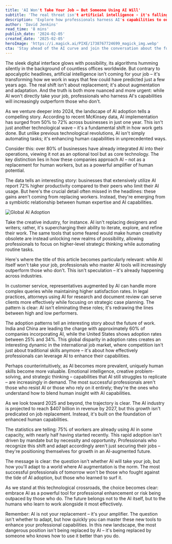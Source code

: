 ```yaml
---
title: 'AI Won't Take Your Job — But Someone Using AI Will'
subtitle: 'The real threat isn't artificial intelligence - it's falling behind those who master it'
description: 'Explore how professionals harness AI's capabilities to outperform peers, focusing on augmentation rather than replacement in the workplace.'
author: 'David Jenkins'
read_time: '8 mins'
publish_date: '2024-02-05'
created_date: '2025-02-05'
heroImage: 'https://i.magick.ai/PIXE/1738767724699_magick_img.webp'
cta: 'Stay ahead of the AI curve and join the conversation about the future of work. Follow us on LinkedIn for more insights on mastering AI tools and maintaining your competitive edge in an AI-augmented workplace.'
---
```


The sleek digital interface glows with possibility, its algorithms humming silently in the background of countless offices worldwide. But contrary to apocalyptic headlines, artificial intelligence isn't coming for your job – it's transforming how we work in ways that few could have predicted just a few years ago. The real shift isn't about replacement; it's about augmentation and adaptation. And the truth is both more nuanced and more urgent: while AI won't directly take your job, professionals who harness AI's capabilities will increasingly outperform those who don't.

As we venture deeper into 2024, the landscape of AI adoption tells a compelling story. According to recent McKinsey data, AI implementation has surged from 50% to 72% across businesses in just one year. This isn't just another technological wave – it's a fundamental shift in how work gets done. But unlike previous technological revolutions, AI isn't simply automating tasks; it's enhancing human capabilities in unprecedented ways.

Consider this: over 80% of businesses have already integrated AI into their operations, viewing it not as an optional tool but as core technology. The key distinction lies in how these companies approach AI – not as a replacement for human workers, but as a powerful amplifier of human potential.

The data tells an interesting story: businesses that extensively utilize AI report 72% higher productivity compared to their peers who limit their AI usage. But here's the crucial detail often missed in the headlines: these gains aren't coming from replacing workers. Instead, they're emerging from a symbiotic relationship between human expertise and AI capabilities.

![Global AI Adoption](https://i.magick.ai/PIXE/1738767724702_magick_img.webp)

Take the creative industry, for instance. AI isn't replacing designers and writers; rather, it's supercharging their ability to iterate, explore, and refine their work. The same tools that some feared would make human creativity obsolete are instead unlocking new realms of possibility, allowing professionals to focus on higher-level strategic thinking while automating routine tasks.

Here's where the title of this article becomes particularly relevant: while AI itself won't take your job, professionals who master AI tools will increasingly outperform those who don't. This isn't speculation – it's already happening across industries.

In customer service, representatives augmented by AI can handle more complex queries while maintaining higher satisfaction rates. In legal practices, attorneys using AI for research and document review can serve clients more effectively while focusing on strategic case planning. The pattern is clear: AI isn't eliminating these roles; it's redrawing the lines between high and low performers.

The adoption patterns tell an interesting story about the future of work. India and China are leading the charge with approximately 60% of companies incorporating AI, while the United States shows adoption rates between 25% and 34%. This global disparity in adoption rates creates an interesting dynamic in the international job market, where competition isn't just about traditional skills anymore – it's about how effectively professionals can leverage AI to enhance their capabilities.

Perhaps counterintuitively, as AI becomes more prevalent, uniquely human skills become more valuable. Emotional intelligence, creative problem-solving, and strategic thinking – capabilities that AI still struggles to replicate – are increasingly in demand. The most successful professionals aren't those who resist AI or those who rely on it entirely; they're the ones who understand how to blend human insight with AI capabilities.

As we look toward 2025 and beyond, the trajectory is clear. The AI industry is projected to reach $407 billion in revenue by 2027, but this growth isn't predicated on job replacement. Instead, it's built on the foundation of enhanced human capabilities.

The statistics are telling: 75% of workers are already using AI in some capacity, with nearly half having started recently. This rapid adoption isn't driven by mandate but by necessity and opportunity. Professionals who recognize this shift and adapt accordingly aren't just securing their jobs – they're positioning themselves for growth in an AI-augmented future.

The message is clear: the question isn't whether AI will take your job, but how you'll adapt to a world where AI augmentation is the norm. The most successful professionals of tomorrow won't be those who fought against the tide of AI adoption, but those who learned to surf it.

As we stand at this technological crossroads, the choice becomes clear: embrace AI as a powerful tool for professional enhancement or risk being outpaced by those who do. The future belongs not to the AI itself, but to the humans who learn to work alongside it most effectively.

Remember: AI is not your replacement – it's your amplifier. The question isn't whether to adapt, but how quickly you can master these new tools to enhance your professional capabilities. In this new landscape, the most dangerous position isn't being replaced by AI – it's being replaced by someone who knows how to use it better than you do.